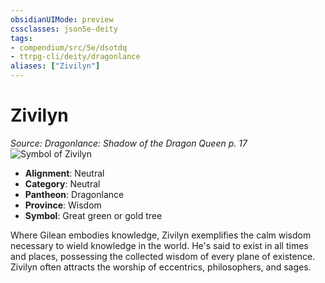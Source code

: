 ```yaml
---
obsidianUIMode: preview
cssclasses: json5e-deity
tags:
- compendium/src/5e/dsotdq
- ttrpg-cli/deity/dragonlance
aliases: ["Zivilyn"]
---
```

# Zivilyn
*Source: Dragonlance: Shadow of the Dragon Queen p. 17* 
![Symbol of Zivilyn](/3-Mechanics/CLI/deities/img/dsotdq-015-00-023-symbol-zivilyn.webp#symbol)

- **Alignment**: Neutral
- **Category**: Neutral
- **Pantheon**: Dragonlance
- **Province**: Wisdom
- **Symbol**: Great green or gold tree

Where Gilean embodies knowledge, Zivilyn exemplifies the calm wisdom necessary to wield knowledge in the world. He's said to exist in all times and places, possessing the collected wisdom of every plane of existence. Zivilyn often attracts the worship of eccentrics, philosophers, and sages.